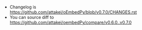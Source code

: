 - Changelog is https://github.com/attakei/oEmbedPy/blob/v0.7.0/CHANGES.rst
- You can source diff to https://github.com/attakei/oembedPy/compare/v0.6.0..v0.7.0
